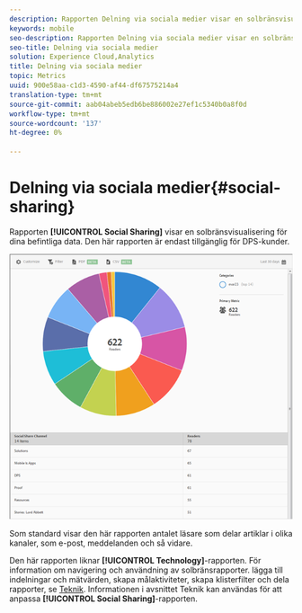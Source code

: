 ```yaml
---
description: Rapporten Delning via sociala medier visar en solbränsvisualisering för dina befintliga data. Den här rapporten är endast tillgänglig för kunder som har Digital Publishing Suites (DPS).
keywords: mobile
seo-description: Rapporten Delning via sociala medier visar en solbränsvisualisering för dina befintliga data. Den här rapporten är endast tillgänglig för kunder som har Digital Publishing Suites (DPS).
seo-title: Delning via sociala medier
solution: Experience Cloud,Analytics
title: Delning via sociala medier
topic: Metrics
uuid: 900e58aa-c1d3-4590-af44-df67575214a4
translation-type: tm+mt
source-git-commit: aab04abeb5edb6be886002e27ef1c5340b0a8f0d
workflow-type: tm+mt
source-wordcount: '137'
ht-degree: 0%

---
```



# Delning via sociala medier{#social-sharing}

Rapporten **[!UICONTROL Social Sharing]** visar en solbränsvisualisering för dina befintliga data. Den här rapporten är endast tillgänglig för DPS-kunder.

![](assets/dps_social_share.png)

Som standard visar den här rapporten antalet läsare som delar artiklar i olika kanaler, som e-post, meddelanden och så vidare.

Den här rapporten liknar **[!UICONTROL Technology]**-rapporten. För information om navigering och användning av solbränsrapporter. lägga till indelningar och mätvärden, skapa målaktiviteter, skapa klisterfilter och dela rapporter, se [Teknik](/help/using/usage/reports-technology.md). Informationen i avsnittet Teknik kan användas för att anpassa **[!UICONTROL Social Sharing]**-rapporten.
